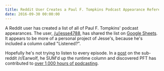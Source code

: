 ```yaml
---
title: Reddit User Creates a Paul F. Tompkins Podcast Appearance Reference Guide
date: 2016-09-30 00:00:00
---
```


A Reddit user has created a list of all of Paul F. Tompkins' podcast appearances. The user, <a href="https://www.reddit.com/user/jesse4788">/u/jesse4788</a>, has shared the list on <a href="https://docs.google.com/spreadsheets/d/1wZ4yB1vw5qGb8_OFseqE2lImecoGeDrR4-nmHb-DxJI/">Google Sheets</a>. It appears to be more of a personal project of Jesse's, because he's included a column called "Listened?".

Hopefully he's not trying to listen to every episode. In a <a href="https://www.reddit.com/r/Earwolf/comments/54y5cz/pft_has_hit_1000_hours_of_podcasting/">post</a> on the sub-reddit /r/Earwolf, he SUM'd up the runtime column and discovered PFT has contributed to <a href="https://twitter.com/JesseHair/status/781212224136314880">over 1,000 hours of podcasting</a>.